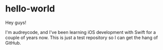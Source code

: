 # hello-world

Hey guys!

I'm audreycode, and I've been learning iOS development with Swift for a couple of years now. 
This is just a test repository so I can get the hang of GitHub.
